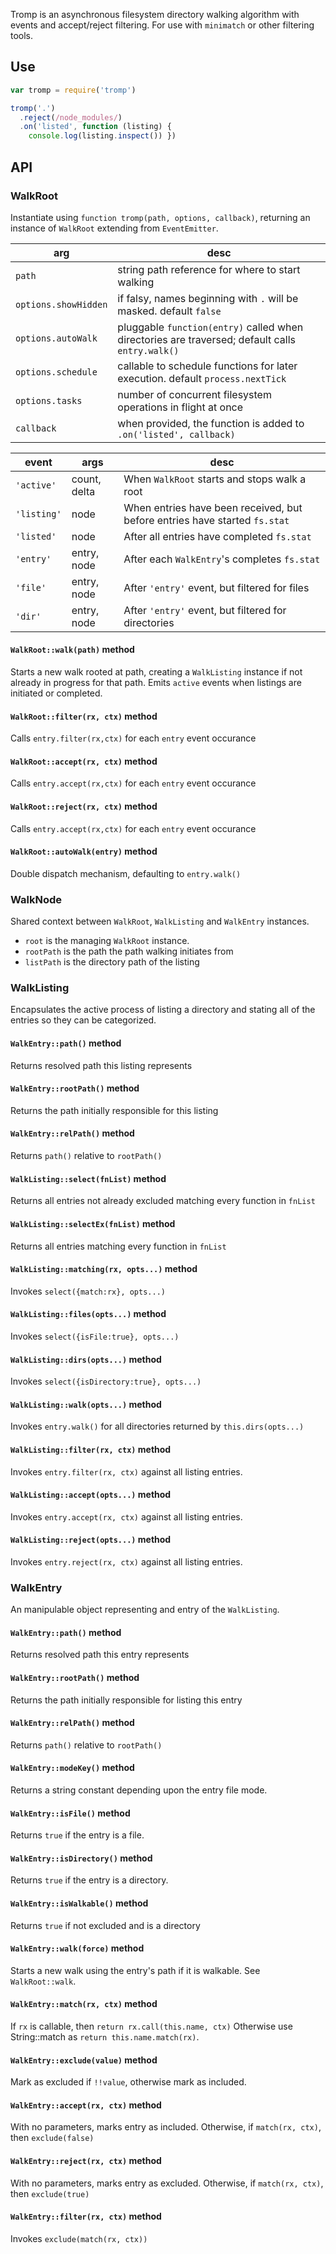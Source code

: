 Tromp is an asynchronous filesystem directory walking algorithm with events and accept/reject filtering. For use with `minimatch` or other filtering tools.

## Use

```javascript
var tromp = require('tromp')

tromp('.')
  .reject(/node_modules/)
  .on('listed', function (listing) {
    console.log(listing.inspect()) })
```

## API

### WalkRoot
Instantiate using `function tromp(path, options, callback)`,
returning an instance of `WalkRoot` extending from `EventEmitter`.

arg                   | desc
---                   | ----
`path`                | string path reference for where to start walking
`options.showHidden`  | if falsy, names beginning with `.` will be masked. default `false` 
`options.autoWalk`    | pluggable `function(entry)` called when directories are traversed; default calls `entry.walk()`
`options.schedule`    | callable to schedule functions for later execution. default `process.nextTick`
`options.tasks`       | number of concurrent filesystem operations in flight at once
`callback`            | when provided, the function is added to `.on('listed', callback)`

event       | args          | desc
-----       | ----          | ----
`'active'`  | count, delta  | When `WalkRoot` starts and stops walk a root
`'listing'` | node          | When entries have been received, but before entries have started `fs.stat`
`'listed'`  | node          | After all entries have completed `fs.stat`
`'entry'`   | entry, node   | After each `WalkEntry`'s completes `fs.stat`
`'file'`    | entry, node   | After `'entry'` event, but filtered for files
`'dir'`     | entry, node   | After `'entry'` event, but filtered for directories

#### `WalkRoot::walk(path)` method
Starts a new walk rooted at path, creating a `WalkListing` instance if not already in progress for that path. Emits `active` events when listings are initiated or completed.

#### `WalkRoot::filter(rx, ctx)` method
Calls `entry.filter(rx,ctx)` for each `entry` event occurance

#### `WalkRoot::accept(rx, ctx)` method
Calls `entry.accept(rx,ctx)` for each `entry` event occurance

#### `WalkRoot::reject(rx, ctx)` method
Calls `entry.accept(rx,ctx)` for each `entry` event occurance

#### `WalkRoot::autoWalk(entry)` method
Double dispatch mechanism, defaulting to `entry.walk()`


### WalkNode
Shared context between `WalkRoot`, `WalkListing` and `WalkEntry` instances.

* `root` is the managing `WalkRoot` instance.
* `rootPath` is the path the path walking initiates from
* `listPath` is the directory path of the listing


### WalkListing
Encapsulates the active process of listing a directory and stating all of the entries so they can be categorized.

#### `WalkEntry::path()` method
Returns resolved path this listing represents
#### `WalkEntry::rootPath()` method
Returns the path initially responsible for this listing
#### `WalkEntry::relPath()` method
Returns `path()` relative to `rootPath()`

#### `WalkListing::select(fnList)` method
Returns all entries not already excluded matching every function in `fnList`
#### `WalkListing::selectEx(fnList)` method
Returns all entries matching every function in `fnList`

#### `WalkListing::matching(rx, opts...)` method
Invokes `select({match:rx}, opts...)`
#### `WalkListing::files(opts...)` method
Invokes `select({isFile:true}, opts...)`
#### `WalkListing::dirs(opts...)` method
Invokes `select({isDirectory:true}, opts...)`

#### `WalkListing::walk(opts...)` method
Invokes `entry.walk()` for all directories returned by `this.dirs(opts...)`

#### `WalkListing::filter(rx, ctx)` method
Invokes `entry.filter(rx, ctx)` against all listing entries.
#### `WalkListing::accept(opts...)` method
Invokes `entry.accept(rx, ctx)` against all listing entries.
#### `WalkListing::reject(opts...)` method
Invokes `entry.reject(rx, ctx)` against all listing entries.



### WalkEntry
An manipulable object representing and entry of the `WalkListing`.

#### `WalkEntry::path()` method
Returns resolved path this entry represents
#### `WalkEntry::rootPath()` method
Returns the path initially responsible for listing this entry
#### `WalkEntry::relPath()` method
Returns `path()` relative to `rootPath()`

#### `WalkEntry::modeKey()` method
Returns a string constant depending upon the entry file mode.

#### `WalkEntry::isFile()` method
Returns `true` if the entry is a file.

#### `WalkEntry::isDirectory()` method
Returns `true` if the entry is a directory.

#### `WalkEntry::isWalkable()` method
Returns `true` if not excluded and is a directory

#### `WalkEntry::walk(force)` method
Starts a new walk using the entry's path if it is walkable. See `WalkRoot::walk`.

#### `WalkEntry::match(rx, ctx)` method
If `rx` is callable, then `return rx.call(this.name, ctx)`
Otherwise use String::match as `return this.name.match(rx)`.

#### `WalkEntry::exclude(value)` method
Mark as excluded if `!!value`, otherwise mark as included.

#### `WalkEntry::accept(rx, ctx)` method
With no parameters, marks entry as included.
Otherwise, if `match(rx, ctx)`, then `exclude(false)`

#### `WalkEntry::reject(rx, ctx)` method
With no parameters, marks entry as excluded.
Otherwise, if `match(rx, ctx)`, then `exclude(true)`

#### `WalkEntry::filter(rx, ctx)` method
Invokes `exclude(match(rx, ctx))`
